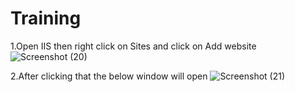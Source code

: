 # Training
1.Open IIS then right click on Sites and click on Add website
![Screenshot (20)](https://github.com/Pratiksham178/Training/assets/138674356/ab00d496-2eef-41de-ad32-3bf9da6ac3fa)

2.After clicking that the below window will open 
![Screenshot (21)](https://github.com/Pratiksham178/Training/assets/138674356/3a37c989-4bbc-4162-9a22-ca85624d2e35)
